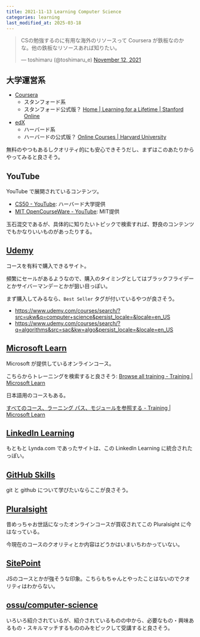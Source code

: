 ```yaml
---
title: 2021-11-13 Learning Computer Science
categories: learning
last_modified_at: 2025-03-18
---
```


<blockquote class="twitter-tweet"><p lang="ja" dir="ltr">CSの勉強するのに有用な海外のリソースって Coursera が鉄板なのかな。他の鉄板なリソースあれば知りたい。</p>&mdash; toshimaru (@toshimaru_e) <a href="https://twitter.com/toshimaru_e/status/1459092158980362242?ref_src=twsrc%5Etfw">November 12, 2021</a></blockquote> <script async src="https://platform.twitter.com/widgets.js" charset="utf-8"></script>

## 大学運営系

- [Coursera](https://ja.coursera.org/)
	+ スタンフォード系
	+ スタンフォード公式版？ [Home \| Learning for a Lifetime \| Stanford Online](https://online.stanford.edu/)
- [edX](https://www.edx.org/)
	+ ハーバード系
	+ ハーバードの公式版？ [Online Courses \| Harvard University](https://pll.harvard.edu/)

無料のやつもあるしクオリティ的にも安心できそうだし、まずはこのあたりからやってみると良さそう。

## YouTube

YouTube で展開されているコンテンツ。

- [CS50 - YouTube](https://www.youtube.com/user/cs50tv): ハーバード大学提供
- [MIT OpenCourseWare - YouTube](https://www.youtube.com/@mitocw): MIT提供

玉石混交であるが、具体的に知りたいトピックで検索すれば、野良のコンテンツでもかなりいいものがあったりする。

## [Udemy](https://www.udemy.com/)

コースを有料で購入できるサイト。

頻繁にセールがあるようなので、購入のタイミングとしてはブラックフライデーとかサイバーマンデーとかが狙い目っぽい。

まず購入してみるなら、`Best Seller` タグが付いているやつが良さそう。

- <https://www.udemy.com/courses/search/?src=ukw&q=computer+science&persist_locale=&locale=en_US>
- <https://www.udemy.com/courses/search/?q=algorithms&src=sac&kw=algo&persist_locale=&locale=en_US>

## [Microsoft Learn](https://learn.microsoft.com/en-us/)

Microsoft が提供しているオンラインコース。

こちらからトレーニングを検索すると良さそう:
[Browse all training - Training \| Microsoft Learn](https://learn.microsoft.com/en-us/training/browse/)

日本語用のコースもある。

[すべてのコース、ラーニング パス、モジュールを参照する - Training \| Microsoft Learn](https://learn.microsoft.com/ja-jp/training/browse/)

## [LinkedIn Learning](https://www.linkedin.com/learning)

もともと Lynda.com であったサイトは、この LinkedIn Learning に統合されたっぽい。

## [GitHub Skills](https://skills.github.com/)

git と github について学びたいならここが良さそう。

## [Pluralsight](https://www.pluralsight.com/)

昔めっちゃお世話になったオンラインコースが買収されてこの Pluralsight に今はなっている。

今現在のコースのクオリティとか内容はどうかはいまいちわかっていない。

## [SitePoint](https://www.sitepoint.com/)

JSのコースとかが強そうな印象。こちらもちゃんとやったことはないのでクオリティはわからない。

## [ossu/computer-science](https://github.com/ossu/computer-science#prerequisites)

いろいろ紹介されているが、紹介されているものの中から、必要なもの・興味あるもの・スキルマッチするもののみをピックして受講すると良さそう。

